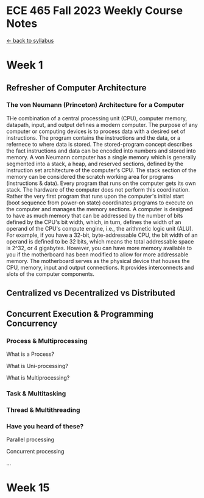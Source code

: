 # ECE 465 Fall 2023 Weekly Course Notes

[<- back to syllabus](./ece465-syllabus-fall-2023.md)

# Week 1

## Refresher of Computer Architecture

### The von Neumann (Princeton) Architecture for a Computer

THe combination of a central processing unit (CPU), computer memory, datapath, input, and output defines a modern computer. The purpose of any computer or computing devices is to process data with a desired set of instructions. The program contains the instructions and the data, or a refernece to where data is stored. The stored-program concept describes the fact instructions and data can be encoded into numbers and stored into memory. A von Neumann computer has a single memory which is generally segmented into a stack, a heap, and reserved sections, defined by the instruction set architecture of the computer's CPU. The stack section of the memory can be considered the scratch working area for programs (instructions & data). Every program that runs on the computer gets its own stack. The hardware of the computer does not perform this coordination. Rather the very first program that runs upon the computer's initial start (boot sequence from power-on state) coordinates programs to execute on the computer and manages the memory sections. A computer is designed to have as much memory that can be addressed by the number of bits defined by the CPU's bit width, which, in turn, defines the width of an operand of the CPU's compute engine, i.e., the arithmetic logic unit (ALU). For example, if you have a 32-bit, byte-addressable CPU, the bit width of an operand is defined to be 32 bits, which means the total addressable space is 2^32, or 4 gigabytes. However, you can have more memory available to you if the motherboard has been modified to allow for more addressable memory. The motherboard serves as the physical device that houses the CPU, memory, input and output connections. It provides interconnects and slots of the computer components.

## Centralized vs Decentralized vs Distributed

## Concurrent Execution & Programming Concurrency

### Process & Multiprocessing

What is a Process?

What is Uni-processing?

What is Multiprocessing?

### Task & Multitasking

### Thread & Multithreading

### Have you heard of these?

Parallel processing

Concurrent processing

...

# Week 15
